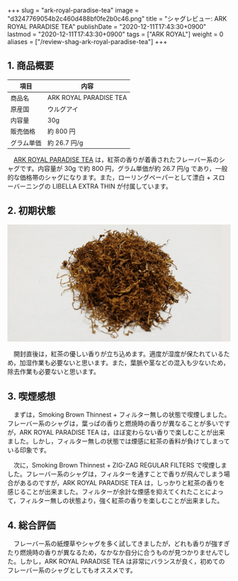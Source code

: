 +++
slug = "ark-royal-paradise-tea"
image = "d3247769054b2c460d488bf0fe2b0c46.png"
title = "シャグレビュー: ARK ROYAL PARADISE TEA"
publishDate = "2020-12-11T17:43:30+0900"
lastmod = "2020-12-11T17:43:30+0900"
tags = ["ARK ROYAL"]
weight = 0
aliases = ["/review-shag-ark-royal-paradise-tea"]
+++

## 1. 商品概要

| 項目 | 内容 |
|---|---|
| 商品名 | ARK ROYAL PARADISE TEA |
| 原産国 | ウルグアイ |
| 内容量 | 30g |
| 販売価格 | 約 800 円 |
| グラム単価 | 約 26.7 円/g |

　[ARK ROYAL PARADISE TEA](https://rpx.a8.net/svt/ejp?a8mat=3BDYDP+AUKDMA+2HOM+BWGDT&rakuten=y&a8ejpredirect=https%3A%2F%2Fhb.afl.rakuten.co.jp%2Fhgc%2Fg00pq7a4.2bo11488.g00pq7a4.2bo12d31%2Fa20052522171_3BDYDP_AUKDMA_2HOM_BWGDT%3Fpc%3Dhttps%253A%252F%252Fitem.rakuten.co.jp%252Fplaza%252F10015713%252F%26m%3Dhttp%253A%252F%252Fm.rakuten.co.jp%252Fplaza%252Fi%252F10015713%252F) は，紅茶の香りが着香されたフレーバー系のシャグです。内容量が 30g で約 800 円，グラム単価が約 26.7 円/g であり，一般的な価格帯のシャグになります。また，ローリングペーパーとして漂白 + スローバーニングの LIBELLA EXTRA THIN が付属しています。

## 2. 初期状態

![ARK ROYAL PARADISE TEA](9d70c275ac2e9aa56d873815890b0df3.png)

　開封直後は，紅茶の優しい香りが立ち込めます。適度が湿度が保たれているため，加湿作業も必要ないと思います。また，葉脈や茎などの混入も少ないため，除去作業も必要ないと思います。

## 3. 喫煙感想

　まずは，Smoking Brown Thinnest + フィルター無しの状態で喫煙しました。フレーバー系のシャグは，葉っぱの香りと燃焼時の香りが異なることが多いですが，ARK ROYAL PARADISE TEA は，ほぼ変わらない香りで楽しむことが出来ました。しかし，フィルター無しの状態では煙感に紅茶の香料が負けてしまっている印象です。


　次に，Smoking Brown Thinnest + ZIG-ZAG REGULAR FILTERS で喫煙しました。フレーバー系のシャグは，フィルターを通すことで香りが飛んでしまう場合があるのですが，ARK ROYAL PARADISE TEA は，しっかりと紅茶の香りを感じることが出来ました。フィルターが余計な煙感を抑えてくれたことによって，フィルター無しの状態より，強く紅茶の香りを楽しむことが出来ました。

## 4. 総合評価

　フレーバー系の紙煙草やシャグを多く試してきましたが，どれも香りが強すぎたり燃焼時の香りが異なるため，なかなか自分に合うものが見つかりませんでした。しかし，ARK ROYAL PARADISE TEA は非常にバランスが良く，初めてのフレーバー系のシャグとしてもオススメです。